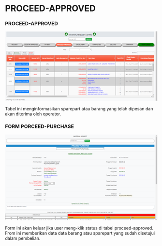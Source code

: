 # PROCEED-APPROVED

### PROCEED-APPROVED

![](../../.gitbook/assets/PURCHASE.PNG)

Tabel ini menginformasikan sparepart atau barang yang telah dipesan dan akan diterima oleh operator.

### FORM PORCEED-PURCHASE

![](<../../.gitbook/assets/proceed purchase form.PNG>)

Form ini akan keluar jika user meng-klik status di tabel proceed-approved. From ini memberikan data data barang atau sparepart yang sudah disetujui dalam pembelian.
